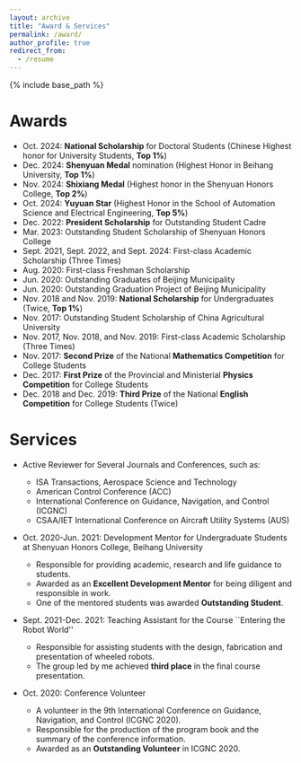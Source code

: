 ```yaml
---
layout: archive
title: "Award & Services"
permalink: /award/
author_profile: true
redirect_from:
  - /resume
---
```


{% include base_path %}

Awards
======
* Oct. 2024: **National Scholarship** for Doctoral Students (Chinese Highest honor for University Students, **Top 1%**)
* Dec. 2024: **Shenyuan Medal** nomination (Highest Honor in Beihang University, **Top 1%**)
* Nov. 2024: **Shixiang Medal** (Highest honor in the Shenyuan Honors College, **Top 2%**)
* Oct. 2024: **Yuyuan Star** (Highest Honor in the School of Automation Science and Electrical Engineering, **Top 5%**)
* Dec. 2022: **President Scholarship** for Outstanding Student Cadre
* Mar. 2023: Outstanding Student Scholarship of Shenyuan Honors College
* Sept. 2021, Sept. 2022, and Sept. 2024: First-class Academic Scholarship (Three Times)
* Aug. 2020: First-class Freshman Scholarship
* Jun. 2020: Outstanding Graduates of Beijing Municipality
* Jun. 2020: Outstanding Graduation Project of Beijing Municipality
* Nov. 2018 and Nov. 2019: **National Scholarship** for Undergraduates (Twice, **Top 1%**)
* Nov. 2017: Outstanding Student Scholarship of China Agricultural University
* Nov. 2017, Nov. 2018, and Nov. 2019: First-class Academic Scholarship (Three Times)
* Nov. 2017: **Second Prize** of the National **Mathematics Competition** for College Students
* Dec. 2017: **First Prize** of the Provincial and Ministerial **Physics Competition** for College Students
* Dec. 2018 and Dec. 2019: **Third Prize** of the National **English Competition** for College Students (Twice)

Services
======
* Active Reviewer for Several Journals and Conferences, such as:
  * ISA Transactions, Aerospace Science and Technology
  * American Control Conference (ACC)
  * International Conference on Guidance, Navigation, and Control (ICGNC)
  * CSAA/IET International Conference on Aircraft Utility Systems (AUS)

* Oct. 2020-Jun. 2021: Development Mentor for Undergraduate Students at Shenyuan Honors College, Beihang University
  * Responsible for providing academic, research and life guidance to students.
  * Awarded as an **Excellent Development Mentor** for being diligent and responsible in work.
  * One of the mentored students was awarded **Outstanding Student**.

* Sept. 2021-Dec. 2021: Teaching Assistant for the Course ``Entering the Robot World''
  * Responsible for assisting students with the design, fabrication and presentation of wheeled robots.
  * The group led by me achieved **third place** in the final course presentation.

* Oct. 2020: Conference Volunteer
  * A volunteer in the 9th International Conference on Guidance, Navigation, and Control (ICGNC 2020).
  * Responsible for the production of the program book and the summary of the conference information.
  * Awarded as an **Outstanding Volunteer** in ICGNC 2020.
  
